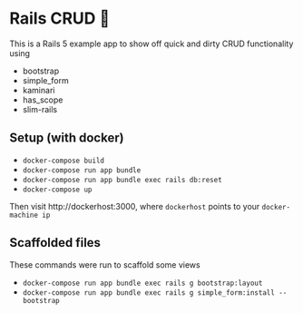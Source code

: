 # Rails CRUD :pray:

This is a Rails 5 example app to show off quick and dirty CRUD functionality
using

- bootstrap
- simple\_form
- kaminari
- has\_scope
- slim-rails

## Setup (with docker)

- `docker-compose build`
- `docker-compose run app bundle`
- `docker-compose run app bundle exec rails db:reset`
- `docker-compose up`

Then visit http://dockerhost:3000, where `dockerhost` points to your
`docker-machine ip`

## Scaffolded files

These commands were run to scaffold some views

- `docker-compose run app bundle exec rails g bootstrap:layout`
- `docker-compose run app bundle exec rails g simple_form:install --bootstrap`
